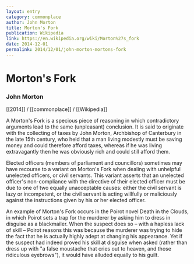 ```yaml
---
layout: entry
category: commonplace
author: John Morton
title: Morton's Fork
publication: Wikipedia
link: https://en.wikipedia.org/wiki/Morton%27s_fork
date: 2014-12-01
permalink: 2014/12/01/john-morton-mortons-fork
---
```


# Morton's Fork

### John Morton

[[2014]] / [[commonplace]] / [[Wikipedia]]

A Morton's Fork is a specious piece of reasoning in which contradictory arguments lead to the same (unpleasant) conclusion. It is said to originate with the collecting of taxes by John Morton, Archbishop of Canterbury in the late 15th century, who held that a man living modestly must be saving money and could therefore afford taxes, whereas if he was living extravagantly then he was obviously rich and could still afford them.

Elected officers (members of parliament and councillors) sometimes may have recourse to a variant on Morton's Fork when dealing with unhelpful unelected officers, or civil servants. This variant asserts that an unelected officer's non-compliance with the directive of their elected officer must be due to one of two equally unacceptable causes: either the civil servant is lazy or incompetent, or the civil servant is acting willfully or maliciously against the instructions given by his or her elected officer.

An example of Morton's Fork occurs in the Poirot novel Death in the Clouds, in which Poirot sets a trap for the murderer by asking him to dress in disguise as a blackmailer. When the suspect does so – with a hapless lack of skill – Poirot reasons this was because the murderer was trying to hide the fact that he is actually highly adept at changing his appearance. Yet if the suspect had indeed proved his skill at disguise when asked (rather than dress up with "a false moustache that cries out to heaven, and those ridiculous eyebrows"), it would have alluded equally to his guilt.